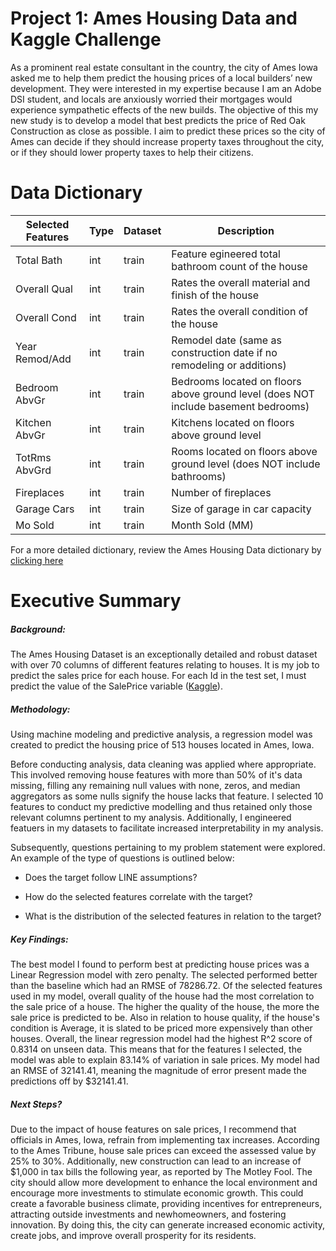 # Project 1: Ames Housing Data and Kaggle Challenge

As a prominent real estate consultant in the country, the city of Ames Iowa asked me to help them predict the housing prices of a local builders’ new development. They were interested in my expertise because I am an Adobe DSI student, and locals are anxiously worried their mortgages would experience sympathetic effects of the new builds. The objective of this my new study is to develop a model that best predicts the price of Red Oak Construction as close as possible. I aim to predict these prices so the city of Ames can decide if they should increase property taxes throughout the city, or if they should lower property taxes to help their citizens.

# Data Dictionary

|Selected Features|Type|Dataset|Description|
|---|---|---|---|
|Total Bath|int|train|Feature egineered total bathroom count of the house| 
|Overall Qual|int|train|Rates the overall material and finish of the house| 
|Overall Cond|int|train|Rates the overall condition of the house| 
|Year Remod/Add|int|train|Remodel date (same as construction date if no remodeling or additions)| 
|Bedroom AbvGr|int|train|Bedrooms located on floors above ground level (does NOT include basement bedrooms)|
|Kitchen AbvGr|int|train| Kitchens located on floors above ground level|
|TotRms AbvGrd| int| train | Rooms located on floors above ground level (does NOT include bathrooms)|
|Fireplaces| int | train | Number of fireplaces|
|Garage Cars| int| train | Size of garage in car capacity|
|Mo Sold| int | train | Month Sold (MM)

For a more detailed dictionary, review the Ames Housing Data dictionary by [clicking here](https://jse.amstat.org/v19n3/decock/DataDocumentation.txt)

# Executive Summary

##### Background: 
The Ames Housing Dataset is an exceptionally detailed and robust dataset with over 70 columns of different features relating to houses. It is my job to predict the sales price for each house. For each Id in the test set, I must predict the value of the SalePrice variable ([Kaggle](https://www.kaggle.com/competitions/adobe-dsb-34/overview)).

##### Methodology: 

Using machine modeling and predictive analysis, a regression model was created to predict the housing price of 513 houses located in Ames, Iowa.

Before conducting analysis, data cleaning was applied where appropriate. This involved removing house features with more than 50% of it's data missing, filling any remaining null values with none, zeros, and median aggregators as some nulls signify the house lacks that feature. I selected 10 features to conduct my predictive modelling and thus retained only those relevant columns pertinent to my analysis. Additionally, I engineered featuers in my datasets to facilitate increased interpretability in my analysis.

Subsequently, questions pertaining to my problem statement were explored. An example of the type of questions is outlined below: 
- Does the target follow LINE assumptions?
  
- How do the selected features correlate with the target?

- What is the distribution of the selected features in relation to the target?


##### Key Findings:
The best model I found to perform best at predicting house prices was a Linear Regression model with zero penalty. The selected performed better than the baseline which had an RMSE of 78286.72. Of the selected features used in my model, overall quality of the house had the most correlation to the sale price of a house. The higher the quality of the house, the more the sale price is predicted to be. Also in relation to house quality, if the house's condition is Average, it is slated to be priced more expensively than other houses. Overall, the linear regression model had the highest R^2 score of 0.8314 on unseen data. This means that for the features I selected, the model was able to explain 83.14% of variation in sale prices. My model had an RMSE of 32141.41, meaning the magnitude of error present made the predictions off by $32141.41.


##### Next Steps?
Due to the impact of house features on sale prices, I recommend that officials in Ames, Iowa, refrain from implementing tax increases. According to the Ames Tribune, house sale prices can exceed the assessed value by 25% to 30%. Additionally, new construction can lead to an increase of $1,000 in tax bills the following year, as reported by The Motley Fool. The city should allow more development to enhance the local environment and encourage more investments to stimulate economic growth. This could create a favorable business climate, providing incentives for entrepreneurs, attracting outside investments and newhomeowners, and fostering innovation. By doing this, the city can generate increased economic activity, create jobs, and improve overall prosperity for its residents.